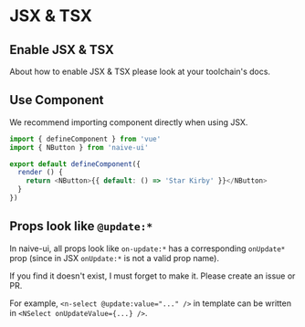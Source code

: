 <!--anchor:on-->

# JSX & TSX

## Enable JSX & TSX

About how to enable JSX & TSX please look at your toolchain's docs.

## Use Component

We recommend importing component directly when using JSX.

```js
import { defineComponent } from 'vue'
import { NButton } from 'naive-ui'

export default defineComponent({
  render () {
    return <NButton>{{ default: () => 'Star Kirby' }}</NButton>
  }
})
```

## Props look like `@update:*`

In naive-ui, all props look like `on-update:*` has a corresponding `onUpdate*` prop (since in JSX `onUpdate:*` is not a valid prop name).

If you find it doesn't exist, I must forget to make it. Please create an issue or PR.

For example, `<n-select @update:value="..." />` in template can be written in `<NSelect onUpdateValue={...} />`.
